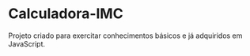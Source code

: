 # Calculadora-IMC
Projeto criado para exercitar conhecimentos básicos e já adquiridos em JavaScript.
